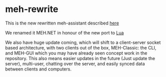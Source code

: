 # meh-rewrite

This is the new rewritten meh-assistant described [here](https://github.com/danielandastro/meh-assistant)

We renamed it MEH.NET in honour of the new port to [Lua](https://github.com/danielandastro/meh-lua)

We also have huge update coming, which will shift to a client-server socket based architecture, with two clients
out of the box, MEH-Classic: the CLI, and MEH-GUI which you may have already seen concept work in the repository.
This also means easier updates in the future (Just update the server), multi-user, chatting over the server, and easily synced
data between clients and computers.
